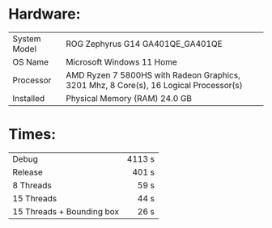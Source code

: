 # Hardware:

|              |                                                                                       |
| :----------- | :------------------------------------------------------------------------------------ |
| System Model | ROG Zephyrus G14 GA401QE_GA401QE                                                      |
| OS Name      | Microsoft Windows 11 Home                                                             |
| Processor    | AMD Ryzen 7 5800HS with Radeon Graphics, 3201 Mhz, 8 Core(s), 16 Logical Processor(s) |
| Installed    | Physical Memory (RAM) 24.0 GB                                                         |

# Times:

|                           |        |
| :------------------------ | -----: |
| Debug                     | 4113 s |
| Release                   |  401 s |
| 8 Threads                 |   59 s |
| 15 Threads                |   44 s |
| 15 Threads + Bounding box |   26 s |
